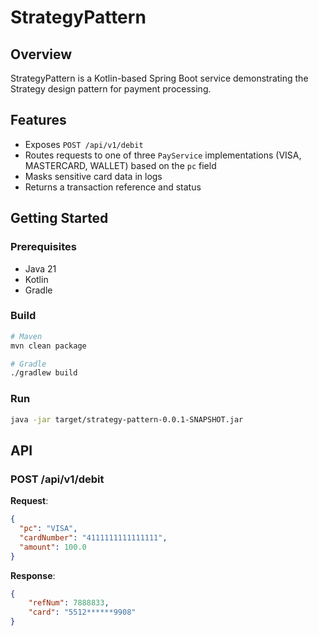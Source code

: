 # StrategyPattern

## Overview
StrategyPattern is a Kotlin-based Spring Boot service demonstrating the Strategy design pattern for payment processing.

## Features
- Exposes `POST /api/v1/debit`
- Routes requests to one of three `PayService` implementations (VISA, MASTERCARD, WALLET) based on the `pc` field
- Masks sensitive card data in logs
- Returns a transaction reference and status

## Getting Started

### Prerequisites
- Java 21
- Kotlin
- Gradle

### Build
```bash
# Maven
mvn clean package

# Gradle
./gradlew build
```

### Run
```bash
java -jar target/strategy-pattern-0.0.1-SNAPSHOT.jar
```

## API

### POST /api/v1/debit
**Request**:
```json
{
  "pc": "VISA",
  "cardNumber": "4111111111111111",
  "amount": 100.0
}
```

**Response**:
```json
{
    "refNum": 7888833,
    "card": "5512******9908"
}
```


